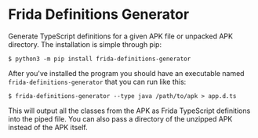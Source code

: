 Frida Definitions Generator
===========================

Generate TypeScript definitions for a given APK file or unpacked APK directory.
The installation is simple through pip:

    $ python3 -m pip install frida-definitions-generator

After you've installed the program you should have an executable named
`frida-definitions-generator` that you can run like this:

    $ frida-definitions-generator --type java /path/to/apk > app.d.ts

This will output all the classes from the APK as Frida TypeScript definitions
into the piped file. You can also pass a directory of the unzipped APK instead
of the APK itself.
